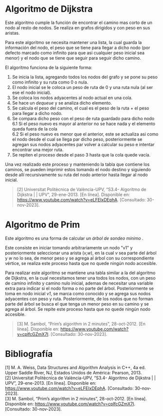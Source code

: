 # Algoritmo de Dijkstra

Este algoritmo cumple la función de encontrar el camino mas corto de un nodo al resto de nodos. Se realiza en grafos dirigidos y con peso en sus aristas.<br>

Para este algoritmo se necesita mantener una lista, la cual guarda la información del nodo, el peso que se tiene para llegar a dicho nodo (por defecto marcado como infinito para que asi cualquier peso inicial sea menor) y el nodo que se tiene que seguir para seguir dicho camino. <br>

El algoritmo funciona de la siguiente forma:<br>
1. Se inicia la lista, agregando todos los nodos del grafo y se pone su peso como infinito y su ruta como 0 o nula.<br>
2. El nodo inicial se le coloca un peso de ruta de 0 y una ruta nula (al ser ese el nodo inicial).<br>
3. Se coloca los nodos adyacentes al nodo actual en una cola.<br>
4. Se hace un *dequeue* y se analiza dicho elemento.<br>
5. Se calcula el peso del camino, el cual es el peso de la ruta + el peso para llegar a dicho nodo.<br>
6. Se compara dicho peso con el peso de ruta guardado para dicho nodo<br>
    6.1 Si el peso nuevo es mayor al anterior no se hace nada y el elemento queda fuera de la cola<br>
    6.2 Si el peso nuevo es menor que el anterior, este se actualiza asi como el nodo desde el cual se llega par dicho peso, posteriormente se agregan sus nodos adyacentes par volver a calcular su peso e intentar encontrar una mejor ruta.<br>
7. Se repiten el proceso desde el paso 3 hasta que la cola quede vacía.<br>

Una vez realizado este proceso y manteniendo la tabla que contiene los caminos, se pueden imprimir estos tomando el nodo destino y siguiendo desde allí recursivamente su ruta del nodo anterior hasta llegar al nodo inicial.<br>
>[2]	Universitat Politècnica de València-UPV, “S3.4- Algoritmo de Dijkstra | | UPV”, 29-ene-2013. [En línea]. Disponible en: https://www.youtube.com/watch?v=eLFEIxDEphA. [Consultado: 30-nov-2023]. <br>
# Algoritmo de Prim

Este algoritmo es una forma de calcular un *árbol de sondeo mínimo* .<br>

Este consiste en iniciar tomando arbitrariamente un nodo "v1" y posteriormente seleccionar una arista (*v,w*), en la cual *v* sea parte del árbol y *w* no lo sea, de menor peso y se agrega al árbol con su correspondiente vértice, se realiza este proceso hasta que no quede ningún nodo accesible.<br>


Para realizar este algoritmo se mantiene una tabla similar a la del algoritmo de Dijkstra, en la cual necesitamos tener una todos los nodos, con un peso de camino infinito y camino nulo inicial, ademas de necesitar una variable extra para indicar si el nodo forma o no parte del árbol. Posteriormente se toma en nodo inicial *v1*, se marca como conocido y se agrega sus nodos adyacentes con peso y ruta. Posteriormente, de los nodos que no forman parte del árbol se busca el que tenga un menor peso en su camino y se agrega al árbol. Se repite este proceso hasta que no quede ningún nodo accesible.<br>
>[3]	M. Sambol, “Prim’s algorithm in 2 minutes”, 28-oct-2012. [En línea]. Disponible en: https://www.youtube.com/watch?v=cplfcGZmX7I. [Consultado: 30-nov-2023].<br>

# Bibliografía

[1]	M. A. Weiss, Data Structures and Algorithm Analysis in C++, 4a ed. Upper Saddle River, NJ, Estados Unidos de América: Pearson, 2013.<br>
[2]	Universitat Politècnica de València-UPV, “S3.4- Algoritmo de Dijkstra | | UPV”, 29-ene-2013. [En línea]. Disponible en: https://www.youtube.com/watch?v=eLFEIxDEphA. [Consultado: 30-nov-2023].<br>
[3]	M. Sambol, “Prim’s algorithm in 2 minutes”, 28-oct-2012. [En línea]. Disponible en: https://www.youtube.com/watch?v=cplfcGZmX7I. [Consultado: 30-nov-2023].<br>
